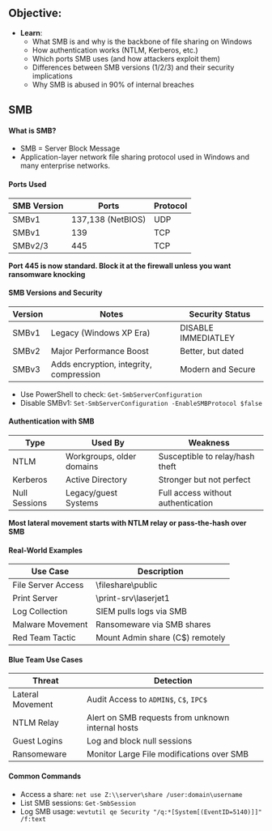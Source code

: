 ## Objective:
- **Learn**:
	- What SMB is and why is the backbone of file sharing on Windows
	- How authentication works (NTLM, Kerberos, etc.)
	- Which ports SMB uses (and how attackers exploit them)
	- Differences between SMB versions (1/2/3) and their security implications
	- Why SMB is abused in 90% of internal breaches

## SMB
#### What is SMB?
- SMB = Server Block Message
- Application-layer network file sharing protocol used in Windows and many enterprise networks.
#### Ports Used

| SMB Version | Ports             | Protocol |
| ----------- | ----------------- | -------- |
| SMBv1       | 137,138 (NetBIOS) | UDP      |
| SMBv1       | 139               | TCP      |
| SMBv2/3     | 445               | TCP      |
**Port 445 is now standard. Block it at the firewall unless you want ransomware knocking**
#### SMB Versions and Security

| Version | Notes                                   | Security Status     |
| ------- | --------------------------------------- | ------------------- |
| SMBv1   | Legacy (Windows XP Era)                 | DISABLE IMMEDIATLEY |
| SMBv2   | Major Performance Boost                 | Better, but dated   |
| SMBv3   | Adds encryption, integrity, compression | Modern and Secure   |
- Use PowerShell to check: `Get-SmbServerConfiguration`
- Disable SMBv1: `Set-SmbServerConfiguration -EnableSMBProtocol $false`
#### Authentication with SMB

| Type          | Used By                   | Weakness                           |
| ------------- | ------------------------- | ---------------------------------- |
| NTLM          | Workgroups, older domains | Susceptible to relay/hash theft    |
| Kerberos      | Active Directory          | Stronger but not perfect           |
| Null Sessions | Legacy/guest Systems      | Full access without authentication |
**Most lateral movement starts with NTLM relay or pass-the-hash over SMB**
#### Real-World Examples

| Use Case           | Description                     |
| ------------------ | ------------------------------- |
| File Server Access | \fileshare\public               |
| Print Server       | \print-srv\laserjet1            |
| Log Collection     | SIEM pulls logs via SMB         |
| Malware Movement   | Ransomeware via SMB shares      |
| Red Team Tactic    | Mount Admin share (C$) remotely |
#### Blue Team Use Cases

| Threat           | Detection                                         |
| ---------------- | ------------------------------------------------- |
| Lateral Movement | Audit Access to `ADMIN$`, `C$`, `IPC$`            |
| NTLM Relay       | Alert on SMB requests from unknown internal hosts |
| Guest Logins     | Log and block null sessions                       |
| Ransomeware      | Monitor Large File modifications over SMB         |
#### Common Commands
- Access a share: `net use Z:\\server\share /user:domain\username`
- List SMB sessions: `Get-SmbSession`
- Log SMB usage: `wevtutil qe Security "/q:*[System[(EventID=5140)]]" /f:text`